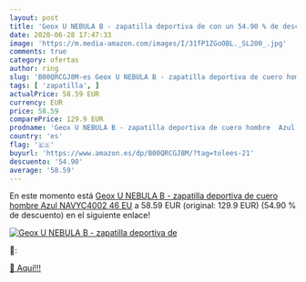 ```yaml
---
layout: post
title: 'Geox U NEBULA B - zapatilla deportiva de con un 54.90 % de descuento'
date: 2020-06-28 17:47:33
image: 'https://m.media-amazon.com/images/I/31fP1ZGoOBL._SL200_.jpg'
comments: true
category: ofertas
author: ring
slug: 'B00QRCGJ8M-es Geox U NEBULA B - zapatilla deportiva de cuero hombre Azul...'
tags: [ 'zapatilla', ]
actualPrice: 58.59 EUR
currency: EUR
price: 58.59
comparePrice: 129.9 EUR
prodname: 'Geox U NEBULA B - zapatilla deportiva de cuero hombre  Azul  NAVYC4002   46 EU'
country: 'es'
flag: '🇪🇸'
buyurl: 'https://www.amazon.es/dp/B00QRCGJ8M/?tag=tolees-21'
descuento: '54.90'
average: '58.59'
---
```


En este momento está [Geox U NEBULA B - zapatilla deportiva de cuero hombre  Azul  NAVYC4002   46 EU](https://www.amazon.es/dp/B00QRCGJ8M/?tag=tolees-21) a 58.59 EUR (original: 129.9 EUR) (54.90 %  de descuento) en el siguiente enlace!

[![Geox U NEBULA B - zapatilla deportiva de](https://m.media-amazon.com/images/I/31fP1ZGoOBL._SL200_.jpg)](https://www.amazon.es/dp/B00QRCGJ8M/?tag=tolees-21)

🔎:


[🛒 Aquí!!!](https://www.amazon.es/dp/B00QRCGJ8M/?tag=tolees-21)
